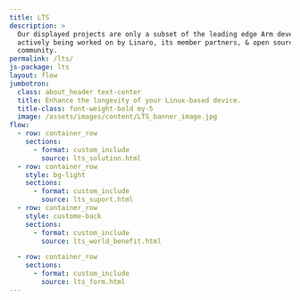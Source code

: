 ```yaml
---
title: LTS
description: >
  Our displayed projects are only a subset of the leading edge Arm developments
  actively being worked on by Linaro, its member partners, & open source
  community.
permalink: /lts/
js-package: lts
layout: flow
jumbotron:
  class: about_header text-center
  title: Enhance the longevity of your Linux-based device.
  title-class: font-weight-bold my-5
  image: /assets/images/content/LTS_banner_image.jpg
flow:
  - row: container_row
    sections:
      - format: custom_include
        source: lts_solution.html
  - row: container_row
    style: bg-light
    sections:
      - format: custom_include
        source: lts_suport.html
  - row: container_row
    style: custome-back
    sections:
      - format: custom_include
        source: lts_world_benefit.html

  - row: container_row
    sections:
      - format: custom_include
        source: lts_form.html
---
```

